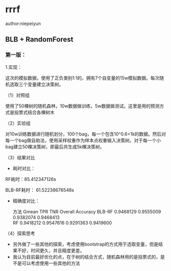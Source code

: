 # rrrf
author:niepeiyun

##  BLB + RandomForest

### 第一版：

1.实现：

这次的模拟数据，使用了正负类别1:1的，拥有7个自变量的15w模拟数据。每次随机选取三个变量建立决策树。

（1）对照组

使用了50棵树的随机森林，10w数据做训练，5w数据做测试。这里是用的预测方式是投票式结合各棵树木

（2）实验组

对10w训练数据进行随机划分，100个bag，每一个包含10^0.6=1k的数据。然后对每一个bag做自助法，使用采样权重作为样本点权重输入决策树。对于每一个小bag建立50棵决策树，即最后共生成5k棵决策树。

（3）结果对比

- 耗时对比：

RF耗时：85.412347126s

BLB-RF耗时： 61.52238676548s

- 精确度对比：

  方法    	Gmean    	TPR      	TNR      	Overall Accuracy
  BLB-RF	0.9468129	0.9555009	0.9382074	0.9468413       
  RF    	0.9418212	0.9547616	0.9291363	0.9419600       


（4）探索思考

- 另外做了一些其他的探索，考虑使用bootstrap的方式用于选取变量，但是结果不好，时间更久，并且精度更差。
- 我认为目前最好优化的点，在于树的结合方式，随机森林用的是投票式的，是不是可以考虑使用一些其他的方法




